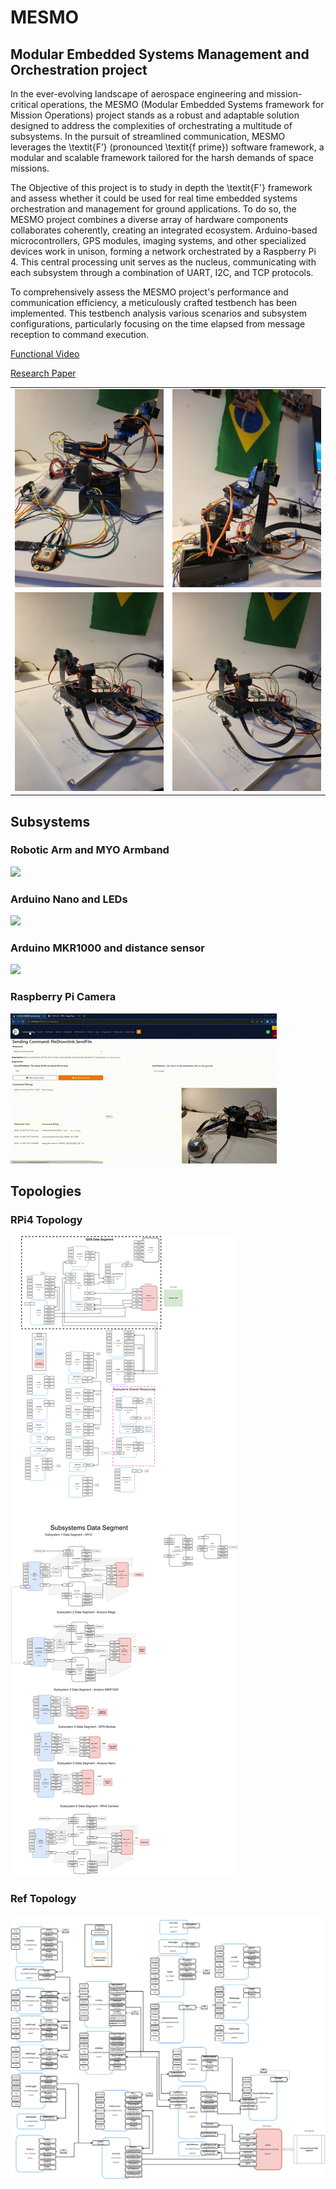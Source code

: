 # MESMO 
## Modular Embedded Systems Management and Orchestration project




In the ever-evolving landscape of aerospace engineering and mission-critical operations, the MESMO (Modular Embedded Systems framework for Mission Operations) project stands as a robust and adaptable solution designed to address the complexities of orchestrating a multitude of subsystems. In the pursuit of streamlined communication, MESMO leverages the \textit{F’} (pronounced \textit{f prime}) software framework, a modular and scalable framework tailored for the harsh demands of space missions.

The Objective of this project is to study in depth the \textit{F'} framework and assess whether it could be used for real time embedded systems orchestration and management for ground applications. To do so, the MESMO project combines a diverse array of hardware components collaborates coherently, creating an integrated ecosystem. Arduino-based microcontrollers, GPS modules, imaging systems, and other specialized devices work in unison, forming a network orchestrated by a Raspberry Pi 4. This central processing unit serves as the nucleus, communicating with each subsystem through a combination of UART, I2C, and TCP protocols.

To comprehensively assess the MESMO project's performance and communication efficiency, a meticulously crafted testbench has been implemented. This testbench analysis various scenarios and subsystem configurations, particularly focusing on the time elapsed from message reception to command execution. 

[Functional Video](https://www.youtube.com/watch?v=4ISu5jYeB7Q&ab_channel=JoaquimSilveira)

[Research Paper](https://drive.google.com/file/d/1KU-fd9dzQs_Eaz5O2uu-f7RJc5SqWHSU/view?usp=drive_link)


<table>
  <tr>
    <td align="center"><img src="imgs/1.jpg" alt="Image 1" width="500"/></td>
    <td align="center"><img src="imgs/2.jpg" alt="Image 2" width="500"/></td>
  </tr>
  <tr>
    <td align="center"><img src="imgs/5.jpg" alt="Image 3" width="500"/></td>
    <td align="center"><img src="imgs/6.jpg" alt="Image 4" width="500"/></td>
  </tr>
</table>

## Subsystems 
### Robotic Arm and MYO Armband
![](imgs/arm.gif)
### Arduino Nano and LEDs
![](imgs/nano.gif)
### Arduino MKR1000 and distance sensor
![](imgs/mkr.gif)
### Raspberry Pi Camera
![](imgs/camera.gif)

## Topologies
### RPi4 Topology
![](imgs/rpi_top.jpg)


### Ref Topology
![](imgs/topology-Ref.jpg)
